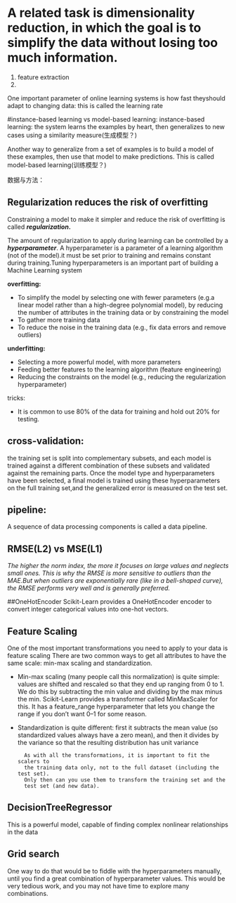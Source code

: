 # A related task is dimensionality reduction, in which the goal is to simplify the data without losing too much information.
1. feature extraction
2. 

One important parameter of online learning systems is how fast theyshould adapt to changing data: this is called the learning rate


#instance-based learning vs  model-based learning:
instance-based learning: the system learns the examples by heart, then
generalizes to new cases using a similarity measure(生成模型？)

Another way to generalize from a set of examples is to build a model of these examples,
then use that model to make predictions. This is called model-based learning(训练模型？)


数据与方法：

## **Regularization reduces the risk of overfitting**

Constraining a model to make it simpler and reduce the risk of overfitting is called
**_regularization_.**

The amount of regularization to apply during learning can be controlled by a _**hyperparameter**_.
A hyperparameter is a parameter of a learning algorithm (not of the
model).it must be set prior to training and remains constant during training.Tuning hyperparameters is an important part of building a Machine Learning system

**overfitting:**    
* To simplify the model by selecting one with fewer parameters
(e.g.a linear model rather than a high-degree polynomial model), by reducing the number of attributes in the training data or by constraining the model
* To gather more training data
* To reduce the noise in the training data (e.g., fix data errors
and remove outliers)

**underfitting:**   
*  Selecting a more powerful model, with more parameters
* Feeding better features to the learning algorithm (feature engineering)
*  Reducing the constraints on the model (e.g., reducing the regularization hyperparameter)

tricks:
* It is common to use 80% of the data for training and hold out 20% for testing.

## **cross-validation:**  
 the training set is split into complementary subsets, and each model is trained against a different combination of these subsets and validated against the remaining parts. Once the model type and hyperparameters have been selected, a final model is trained using these hyperparameters on the full training set,and the generalized error is measured on the test set.
           


## pipeline:
A sequence of data processing components is called a data pipeline.
    
## RMSE(L2) vs MSE(L1)    
_The higher the norm index, the more it focuses on large values and neglects small  ones. This is why the RMSE is more sensitive to outliers than the MAE.But when outliers are exponentially rare (like in a bell-shaped curve), the RMSE performs
very well and is generally preferred._

##OneHotEncoder
Scikit-Learn provides a OneHotEncoder encoder to convert integer categorical values into one-hot vectors.

## Feature Scaling
One of the most important transformations you need to apply to your data is feature scaling
There are two common ways to get all attributes to have the same scale: min-max scaling and standardization.

* Min-max scaling (many people call this normalization) is quite simple: values are shifted and rescaled so that they end up ranging from 0 to 1. We do this by subtracting the min value and dividing by the max minus the min. Scikit-Learn provides a transformer called MinMaxScaler for this. It has a feature_range hyperparameter that lets you change the range if you don’t want 0–1 for some reason.

* Standardization is quite different: first it subtracts the mean value (so standardized values always have a zero mean), and then it divides by the variance so that the resulting distribution has unit variance

        As with all the transformations, it is important to fit the scalers to
        the training data only, not to the full dataset (including the test set).
        Only then can you use them to transform the training set and the
        test set (and new data).

## DecisionTreeRegressor
This is a powerful model, capable of finding complex nonlinear relationships in the data

## Grid search
One way to do that would be to fiddle with the hyperparameters manually, until you find a great combination of hyperparameter values. This would be very tedious work, and you may not have time to explore many combinations.